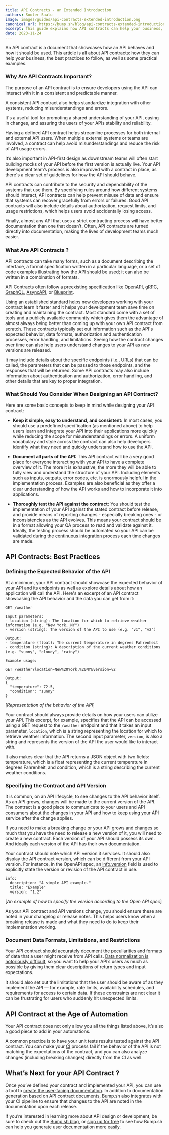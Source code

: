 ```yaml
---
title: API Contracts - an Extended Introduction
authors: Sooter Saalu
image: images/guides/api-contracts-extended-introduction.png
canonical_url: https://bump.sh/blog/api-contracts-extended-introduction
excerpt: This guide explains how API contracts can help your business, the best practices to follow, and gives some practical examples.
date: 2023-11-24
---
```


An API contract is a document that showcases how an API behaves and how it should be used.
This article is all about API contracts: how they can help your business, the best practices to follow, as well as some practical examples.

### Why Are API Contracts Important?

The purpose of an API contract is to ensure developers using the API can interact with it in a consistent and predictable manner.

A consistent API contract also helps standardize integration with other systems, reducing misunderstandings and errors.

It's a useful tool for promoting a shared understanding of your API, easing in changes, and assuring the users of your APIs stability and reliability.

Having a defined API contract helps streamline processes for both internal and external API users. When multiple external systems or teams are involved, a contract can help avoid misunderstandings and reduce the risk of API usage errors.

It’s also important in API-first design as downstream teams will often start building mocks of your API before the first version is actually live. Your API development team’s process is also improved with a contract in place, as there's a clear set of guidelines for how the API should behave.

API contracts can contribute to the security and dependability of the systems that use them. By specifying rules around how different systems should interact, API contracts can help prevent misuse of data and ensure that systems can recover gracefully from errors or failures. Good API contracts will also include details about authorization, request limits, and usage restrictions, which helps users avoid accidentally losing access.

Finally, almost any API that uses a strict contracting process will have better documentation than one that doesn’t. Often, API contracts are turned directly into documentation, making the lives of development teams much easier.

### What Are API Contracts ?

API contracts can take many forms, such as a document describing the interface, a formal specification written in a particular language, or a set of code examples illustrating how the API should be used; it can also be written in a combination of formats.

API Contracts often follow a preexisting specification like [OpenAPI](https://spec.openapis.org/oas/latest.html), [gRPC](https://github.com/grpc/grpc/blob/master/doc/PROTOCOL-HTTP2.md), [GraphQL](https://spec.graphql.org/October2021/), [AsyncAPI](https://www.asyncapi.com/docs/reference/specification/v2.0.0), or [Blueprint](https://apiblueprint.org/documentation/specification.html).

Using an established standard helps new developers working with your contract learn it faster and it helps your development team save time on creating and maintaining the contract. Most standard come with a set of tools and a publicly available community which gives them the advantage of almost always being better than coming up with your own API contract from scratch.
These contracts typically set out information such as the API's expected behavior, data formats, authorization and authentication processes, error handling, and limitations. Seeing how the contract changes over time can also help users understand changes to your API as new versions are released.

It may include details about the specific endpoints (i.e., URLs) that can be called, the parameters that can be passed to those endpoints, and the responses that will be returned. Some API contracts may also include information about authentication and authorization, error handling, and other details that are key to proper integration.

### What Should You Consider When Designing an API Contract?

Here are some basic concepts to keep in mind while designing your API contract:

* **Keep it simple, easy to understand, and consistent:** In most cases, you should use a predefined specification (as mentioned above) to help users learn and integrate your API into their applications more quickly while reducing the scope for misunderstandings or errors. A uniform vocabulary and style across the contract can also help developers identify what they need and quickly understand how to use the API.

* **Document all parts of the API:** This API contract will be a very good place for everyone interacting with your API to have a complete overview of it. The more it is exhaustive, the more they will be able to fully view and understand the structure of your API. Including elements such as inputs, outputs, error codes, etc. is enormously helpful in the implementation process. Examples are also beneficial as they offer a clear understanding of how the API works and how to incorporate it into applications.

* **Thoroughly test the API against the contract:** You should test the implementation of your API against the stated contract before release, and provide means of reporting changes - especially breaking ones - or inconsistencies as the API evolves. This means your contract should be in a format allowing your QA process to read and validate against it. Ideally, the testing process should be automated so your API can be validated during the [continuous integration](https://en.wikipedia.org/wiki/Continuous_integration) process each time changes are made.

## API Contracts: Best Practices

### Defining the Expected Behavior of the API

At a minimum, your API contract should showcase the expected behavior of your API and its endpoints as well as explore details about how an application will call the API. Here's an excerpt of an API contract showcasing the API behavior and the data you can get from it:

```
GET /weather

Input parameters:
- location (string): The location for which to retrieve weather information (e.g. "New York, NY")
- version (string): The version of the API to use (e.g. "v1", "v2")

Output:
- temperature (float): The current temperature in degrees Fahrenheit
- condition (string): A description of the current weather conditions (e.g. "sunny", "cloudy", "rainy")

Example usage:

GET /weather?location=New%20York,%20NY&version=v2

Output:
{
  "temperature": 72.5,
  "condition": "sunny"
}
```

[*Representation of the behavior of the API*]

Your contract should always provide details on how your users can utilize your API. This excerpt, for example, specifies that the API can be accessed using a GET request to the `/weather` endpoint and that it takes an input parameter, `location`, which is a string representing the location for which to retrieve weather information. The second input parameter, `version`, is also a string and represents the version of the API the user would like to interact with.

It also makes clear that the API returns a JSON object with two fields: temperature, which is a float representing the current temperature in degrees Fahrenheit, and condition, which is a string describing the current weather conditions.

### Specifying the Contract and API Version

It is common, on an API lifecycle, to see changes to the API behavior itself.  As an API grows, changes will be made to the current version of the API. The contract is a good place to communicate to your users and API consumers about the changes in your API and how to keep using your API service after the change applies.

If you need to make a breaking change or your API grows and changes so much that you have the need to release a new version of it, you will need to create a new contract. Each version of your API should possess its own. And ideally each version of the API has their own documentation.

Your contract should note which API version it services.
It should also display the API contract version, which can be different from your API version. For instance, in the OpenAPI spec, an [info.version](https://spec.openapis.org/oas/v3.1.0#fixed-fields-0) field is used to explicitly state the version or revision of the API contract in use.

```
info:
  description: "A simple API example."
  title: "Example"
  version: "1.2"
```
[*An example of how to specify the version according to the Open API spec*]

As your API contract and API versions change, you should ensure these are noted in your changelog or release notes. This helps users know when a breaking release is made and what they need to do to keep their implementation working.

### Document Data Formats, Limitations, and Restrictions

Your API contract should accurately document the peculiarities and formats of data that a user might receive from API calls. [Data normalization is notoriously difficult](https://medium.datadriveninvestor.com/why-data-normalization-is-still-a-huge-challenge-for-organizations-6e0d5f5721d), so you want to help your API’s users as much as possible by giving them clear descriptions of return types and input expectations.

It should also set out the limitations that the user should be aware of as they implement the API — for example, rate limits, availability schedules, and requirements for access to certain data. If these constraints are not clear it can be frustrating for users who suddenly hit unexpected limits.

## API Contract at the Age of Automation

Your API contract does not only allow you all the things listed above, it’s also a good piece to add in your automations.

A common practice is to have your unit tests results tested against the API contract. You can make your [CI](https://en.wikipedia.org/wiki/Continuous_integration) process fail if the behavior of the API is not matching the expectations of the contract, and you can also analyze changes (including breaking changes) directly from the CI as well.

## What’s Next for your API Contract ?

Once you’ve defined your contract and implemented your API, you can use a tool to [create the user-facing documentation](https://bump.sh/api-documentation). In addition to documentation generation based on API contract documents, Bump.sh also integrates with your CI pipeline to ensure that changes to the API are noted in the documentation upon each release.

If you’re interested in learning more about API design or development, be sure to check out the [Bump.sh blog](https://bump.sh/blog), or [sign up for free](https://bump.sh/users/sign_up) to see how Bump.sh can help you generate user documentation more easily.
